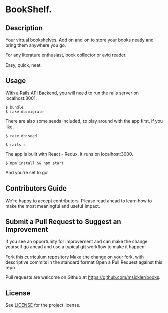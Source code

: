 # BookShelf.

## Description

Your virtual bookshelves. Add on and on to store your books neatly and bring them anywhere you go.

For any literature enthusiast, book collector or avid reader.

Easy, quick, neat.  

## Usage

With a Rails API Backend, you will need to run the rails server on localhost:3001.
```
$ bundle
$ rake db:migrate
```

There are also some seeds included, to play around with the app first, if you like.
```
$ rake db:seed
```
```
$ rails s
```
The app is built with React - Redux, it runs on localhost:3000.
```
$ npm install && npm start  
```
And you're set to go!

## Contributors Guide

We're happy to accept contributors. Please read ahead to learn how to make the most meaningful and useful impact.

## Submit a Pull Request to Suggest an Improvement

If you see an opportunity for improvement and can make the change yourself go ahead and use a typical git workflow to make it happen:

  Fork this curriculum repository
  Make the change on your fork, with descriptive commits in the standard format
  Open a Pull Request against this repo

Pull requests are welcome on Github at https://github.com/msickler/books.

## License

See [LICENSE](https://github.com/msickler/books/api-app/master/LICENSE) for the project license.
